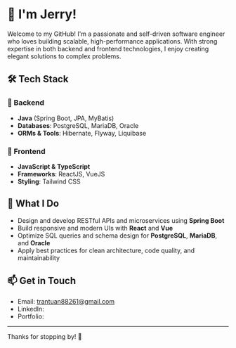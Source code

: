 # 👋 I'm Jerry!

Welcome to my GitHub! I'm a passionate and self-driven software engineer who loves building scalable, high-performance applications. With strong expertise in both backend and frontend technologies, I enjoy creating elegant solutions to complex problems.

## 🛠️ Tech Stack

### 🔹 Backend
- **Java** (Spring Boot, JPA, MyBatis)
- **Databases**: PostgreSQL, MariaDB, Oracle
- **ORMs & Tools**: Hibernate, Flyway, Liquibase

### 🔹 Frontend
- **JavaScript & TypeScript**
- **Frameworks**: ReactJS, VueJS
- **Styling**: Tailwind CSS

## 💼 What I Do

- Design and develop RESTful APIs and microservices using **Spring Boot**
- Build responsive and modern UIs with **React** and **Vue**
- Optimize SQL queries and schema design for **PostgreSQL**, **MariaDB**, and **Oracle**
- Apply best practices for clean architecture, code quality, and maintainability

## 📫 Get in Touch

- Email: trantuan88261@gmail.com
- LinkedIn: 
- Portfolio: 

---

Thanks for stopping by! 🚀
